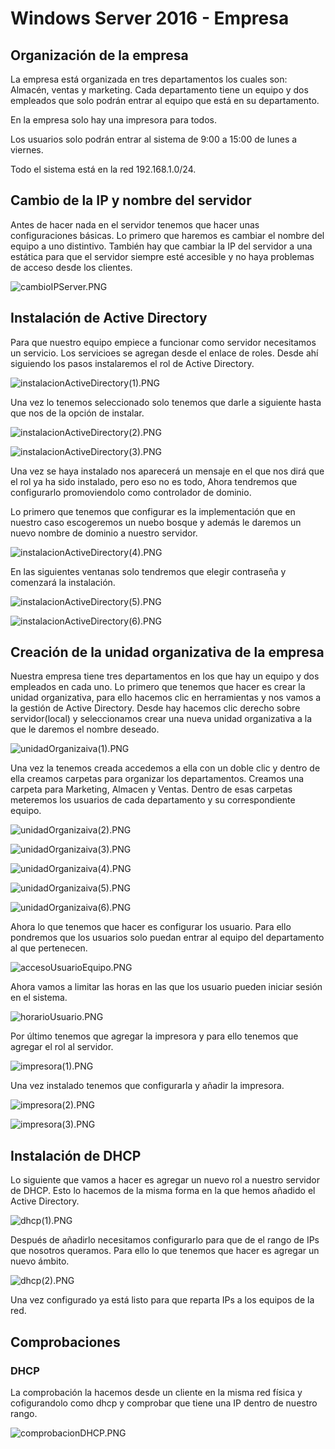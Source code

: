 # Windows Server 2016 - Empresa
## Organización de la empresa
La empresa está organizada en tres departamentos los cuales son: Almacén, ventas y marketing. Cada departamento tiene un equipo y dos empleados que solo podrán entrar al equipo que está en su departamento.

En la empresa solo hay una impresora para todos.

Los usuarios solo podrán entrar al sistema de 9:00 a 15:00 de lunes a viernes.

Todo el sistema está en la red 192.168.1.0/24.

## Cambio de la IP y nombre del servidor
Antes de hacer nada en el servidor tenemos que hacer unas configuraciones básicas. Lo primero que haremos es cambiar el nombre del equipo a uno distintivo. También hay que cambiar la IP del servidor a una estática para que el servidor siempre esté accesible y no haya problemas de acceso desde los clientes.

![cambioIPServer.PNG](./cambioIPServer.PNG)

## Instalación de Active Directory
Para que nuestro equipo empiece a funcionar como servidor necesitamos un servicio. Los servicioes se agregan desde el enlace de roles. Desde ahí siguiendo los pasos instalaremos el rol de Active Directory.

![instalacionActiveDirectory(1).PNG](./instalacionActiveDirectory(1).PNG)

Una vez lo tenemos seleccionado solo tenemos que darle a siguiente hasta que nos de la opción de instalar.

![instalacionActiveDirectory(2).PNG](./instalacionActiveDirectory(2).PNG)

![instalacionActiveDirectory(3).PNG](./instalacionActiveDirectory(3).PNG)

Una vez se haya instalado nos aparecerá un mensaje en el que nos dirá que el rol ya ha sido instalado, pero eso no es todo, Ahora tendremos que configurarlo promoviendolo como controlador de dominio.

Lo primero que tenemos que configurar es la implementación que en nuestro caso escogeremos un nuebo bosque y además le daremos un nuevo nombre de dominio a nuestro servidor.

![instalacionActiveDirectory(4).PNG](./instalacionActiveDirectory(4).PNG)

En las siguientes ventanas solo tendremos que elegir contraseña y comenzará la instalación.

![instalacionActiveDirectory(5).PNG](./instalacionActiveDirectory(5).PNG)

![instalacionActiveDirectory(6).PNG](./instalacionActiveDirectory(6).PNG)

## Creación de la unidad organizativa de la empresa
Nuestra empresa tiene tres departamentos en los que hay un equipo y dos empleados en cada uno. Lo primero que tenemos que hacer es crear la unidad organizativa, para ello hacemos clic en herramientas y nos vamos a la gestión de Active Directory. Desde hay hacemos clic derecho sobre servidor(local) y seleccionamos crear una nueva unidad organizativa a la que le daremos el nombre deseado.

![unidadOrganizaiva(1).PNG](./unidadOrganizaiva(1).PNG)

Una vez la tenemos creada accedemos a ella con un doble clic y dentro de ella creamos carpetas para organizar los departamentos. Creamos una carpeta para Marketing, Almacen y Ventas. Dentro de esas carpetas meteremos los usuarios de cada departamento y su correspondiente equipo.

![unidadOrganizaiva(2).PNG](./unidadOrganizaiva(2).PNG)

![unidadOrganizaiva(3).PNG](./unidadOrganizaiva(3).PNG)

![unidadOrganizaiva(4).PNG](./unidadOrganizaiva(4).PNG)

![unidadOrganizaiva(5).PNG](./unidadOrganizaiva(5).PNG)

![unidadOrganizaiva(6).PNG](./unidadOrganizaiva(6).PNG)

Ahora lo que tenemos que hacer es configurar los usuario. Para ello pondremos que los usuarios solo puedan entrar al equipo del departamento al que pertenecen.

![accesoUsuarioEquipo.PNG](./accesoUsuarioEquipo.PNG)

Ahora vamos a limitar las horas en las que los usuario pueden iniciar sesión en el sistema.

![horarioUsuario.PNG](./horarioUsuario.PNG)

Por último tenemos que agregar la impresora y para ello tenemos que agregar el rol al servidor.

![impresora(1).PNG](./impresora(1).PNG)

Una vez instalado tenemos que configurarla y añadir la impresora.

![impresora(2).PNG](./impresora(2).PNG)

![impresora(3).PNG](./impresora(3).PNG)

## Instalación de DHCP
Lo siguiente que vamos a hacer es agregar un nuevo rol a nuestro servidor de DHCP. Esto lo hacemos de la misma forma en la que hemos añadido el Active Directory.

![dhcp(1).PNG](./dhcp(1).PNG)

Después de añadirlo necesitamos configurarlo para que de el rango de IPs que nosotros queramos. Para ello lo que tenemos que hacer es agregar un nuevo ámbito.

![dhcp(2).PNG](./dhcp(2).PNG)

Una vez configurado ya está listo para que reparta IPs a los equipos de la red.

## Comprobaciones
### DHCP
La comprobación la hacemos desde un cliente en la misma red física y cofigurandolo como dhcp y comprobar que tiene una IP dentro de nuestro rango.

![comprobacionDHCP.PNG](./comprobacionDHCP.PNG)
